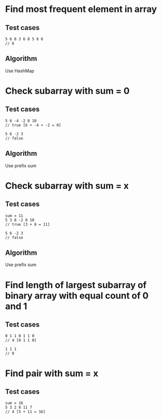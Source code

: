 # Find most frequent element in array

## Test cases

```
5 6 8 3 6 8 5 6 6
// 6
```

## Algorithm

Use HashMap

# Check subarray with sum = 0

## Test cases

```
5 6 -4 -2 8 10
// true [6 + -4 + -2 = 0]

5 6 -2 3
// false
```

## Algorithm

Use prefix sum

# Check subarray with sum = x

## Test cases

```
sum = 11
5 3 8 -2 8 10
// true [3 + 8 = 11]

5 6 -2 3
// false
```

## Algorithm

Use prefix sum

# Find length of largest subarray of binary array with equal count of 0 and 1

## Test cases

```
0 1 1 0 1 1 0
// 4 [0 1 1 0]

1 1 1
// 0
```

# Find pair with sum = x

## Test cases

```
sum = 16
5 3 2 8 11 7
// 4 [5 + 11 = 16]
```
